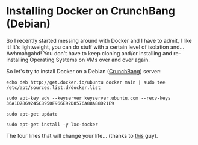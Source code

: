 # Installing Docker on CrunchBang (Debian)

So I recently started messing around with Docker and I have to admit, I like it! It's lightweight, you can do stuff with a certain level of isolation and... Awhmahgahd! You don't have to keep cloning and/or installing and re-installing Operating Systems on VMs over and over again.

So let's try to install Docker on a Debian ([CrunchBang](http://crunchbang.org/)) server:

	echo deb http://get.docker.io/ubuntu docker main | sudo tee /etc/apt/sources.list.d/docker.list
	
    sudo apt-key adv --keyserver keyserver.ubuntu.com --recv-keys 36A1D7869245C8950F966E92D8576A8BA88D21E9

	sudo apt-get update

	sudo apt-get install -y lxc-docker
    
The four lines that will change your life...  (thanks to [this](https://coderwall.com/p/wlhavw/installing-docker-0-8-on-debian-wheezy-in-60-seconds) guy).

